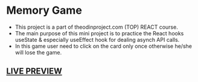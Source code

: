 # Memory Game
- This project is a part of theodinproject.com (TOP)  REACT course.
- The main purpose of this mini project is to practice the React hooks useState & especially useEffect hook for dealing asynch API calls.
- In this game user need to click on the card only once otherwise he/she will lose the game.

## [LIVE PREVIEW](https://visionary-souffle-ce055c.netlify.app/)